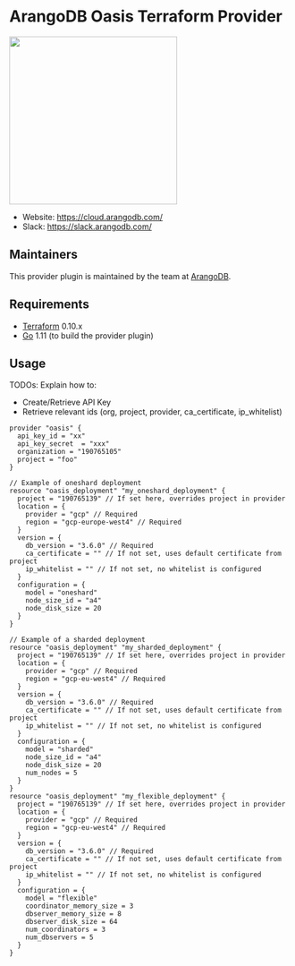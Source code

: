 ArangoDB Oasis Terraform Provider
==================

<img src="https://cloud.arangodb.com/static/media/cloud.5973146f.svg" width="300px">

- Website: https://cloud.arangodb.com/
- Slack: https://slack.arangodb.com/


Maintainers
-----------

This provider plugin is maintained by the team at [ArangoDB](https://www.arangodb.com/).


Requirements
------------

-	[Terraform](https://www.terraform.io/downloads.html) 0.10.x
-	[Go](https://golang.org/doc/install) 1.11 (to build the provider plugin)

Usage
---------------------
TODOs:
Explain how to:
* Create/Retrieve API Key
* Retrieve relevant ids (org, project, provider, ca_certificate, ip_whitelist)

```
provider "oasis" {
  api_key_id = "xx"
  api_key_secret  = "xxx"
  organization = "190765105"
  project = "foo"
}

// Example of oneshard deployment
resource "oasis_deployment" "my_oneshard_deployment" {
  project = "190765139" // If set here, overrides project in provider
  location = {
    provider = "gcp" // Required
    region = "gcp-europe-west4" // Required
  }
  version = {
    db_version = "3.6.0" // Required
    ca_certificate = "" // If not set, uses default certificate from project
    ip_whitelist = "" // If not set, no whitelist is configured
  }
  configuration = {
    model = "oneshard"
    node_size_id = "a4"
    node_disk_size = 20
  }
}

// Example of a sharded deployment
resource "oasis_deployment" "my_sharded_deployment" {
  project = "190765139" // If set here, overrides project in provider
  location = {
    provider = "gcp" // Required
    region = "gcp-eu-west4" // Required
  }
  version = {
    db_version = "3.6.0" // Required
    ca_certificate = "" // If not set, uses default certificate from project
    ip_whitelist = "" // If not set, no whitelist is configured
  }
  configuration = {
    model = "sharded"
    node_size_id = "a4"
    node_disk_size = 20
    num_nodes = 5
  }
}
resource "oasis_deployment" "my_flexible_deployment" {
  project = "190765139" // If set here, overrides project in provider
  location = {
    provider = "gcp" // Required
    region = "gcp-eu-west4" // Required
  }
  version = {
    db_version = "3.6.0" // Required
    ca_certificate = "" // If not set, uses default certificate from project
    ip_whitelist = "" // If not set, no whitelist is configured
  }
  configuration = {
    model = "flexible"
    coordinator_memory_size = 3
    dbserver_memory_size = 8
    dbserver_disk_size = 64
    num_coordinators = 3
    num_dbservers = 5
  }
}

```



